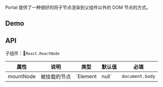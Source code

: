 Portal 提供了一种很好的将子节点渲染到父组件以外的 DOM 节点的方式。

## Demo

## API

子组件：`React.ReactNode`

| 属性      | 说明         | 类型             | 默认值          | 必填    |
| --------- | ------------ | ---------------- | --------------- | ------- |
| mountNode | 被挂载的节点 | `Element | null` | `document.body` | `false` |
